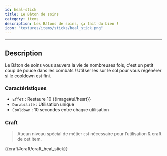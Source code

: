 ```yaml
---
id: heal-stick
title: Le Bâton de soins
category: items
description: Les Bâtons de soins, ça fait du bien !
icon: "textures/items/sticks/heal_stick.png"
---
```

___
## Description

Le Bâton de soins vous sauvera la vie de nombreuses fois, c'est un petit coup de pouce dans les combats !
Utiliser les sur le sol pour vous régénérer si le cooldown est fini.

### Caractéristiques

* ``Effet`` : Restaure 10 {{image#ui/heart}}
* ``Durabilité`` : Utilisation unique
* ``Cooldown`` : 10 secondes entre chaque utilisation
    
### Craft 

> Aucun niveau spécial de métier est nécessaire pour l’utilisation & craft de cet item.  

{{craft#craft/craft_heal_stick}}
